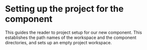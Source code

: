 # Setting up the project for the component

This guides the reader to project setup for our new component.  This establishes the path names of the workspace and the component directories, and sets up an empty project workspace.

